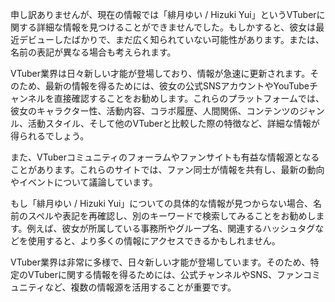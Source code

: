 申し訳ありませんが、現在の情報では「緋月ゆい / Hizuki Yui」というVTuberに関する詳細な情報を見つけることができませんでした。もしかすると、彼女は最近デビューしたばかりで、まだ広く知られていない可能性があります。または、名前の表記が異なる場合も考えられます。

VTuber業界は日々新しい才能が登場しており、情報が急速に更新されます。そのため、最新の情報を得るためには、彼女の公式SNSアカウントやYouTubeチャンネルを直接確認することをお勧めします。これらのプラットフォームでは、彼女のキャラクター性、活動内容、コラボ履歴、人間関係、コンテンツのジャンル、活動スタイル、そして他のVTuberと比較した際の特徴など、詳細な情報が得られるでしょう。

また、VTuberコミュニティのフォーラムやファンサイトも有益な情報源となることがあります。これらのサイトでは、ファン同士が情報を共有し、最新の動向やイベントについて議論しています。

もし「緋月ゆい / Hizuki Yui」についての具体的な情報が見つからない場合、名前のスペルや表記を再確認し、別のキーワードで検索してみることをお勧めします。例えば、彼女が所属している事務所やグループ名、関連するハッシュタグなどを使用すると、より多くの情報にアクセスできるかもしれません。

VTuber業界は非常に多様で、日々新しい才能が登場しています。そのため、特定のVTuberに関する情報を得るためには、公式チャンネルやSNS、ファンコミュニティなど、複数の情報源を活用することが重要です。 